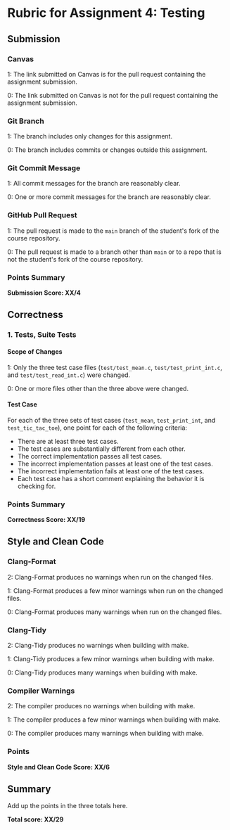 # Rubric for Assignment 4: Testing

## Submission

### Canvas

1: The link submitted on Canvas is for the pull request containing the
assignment submission.

0: The link submitted on Canvas is not for the pull request containing the
assignment submission.

### Git Branch

1: The branch includes only changes for this assignment.

0: The branch includes commits or changes outside this assignment.

### Git Commit Message

1: All commit messages for the branch are reasonably clear.

0: One or more commit messages for the branch are reasonably clear.

### GitHub Pull Request

1: The pull request is made to the `main` branch of the student's fork of the
course repository.

0: The pull request is made to a branch other than `main` or to a repo that is
not the student's fork of the course repository.

### Points Summary

**Submission Score: XX/4**

## Correctness

### 1. Tests, Suite Tests

#### Scope of Changes

1: Only the three test case files (`test/test_mean.c`, `test/test_print_int.c`,
and `test/test_read_int.c`) were changed.

0: One or more files other than the three above were changed.

#### Test Case

For each of the three sets of test cases (`test_mean`, `test_print_int`, and
`test_tic_tac_toe`), one point for each of the following criteria:

- There are at least three test cases.
- The test cases are substantially different from each other.
- The correct implementation passes all test cases.
- The incorrect implementation passes at least one of the test cases.
- The incorrect implementation fails at least one of the test cases.
- Each test case has a short comment explaining the behavior it is checking for.

### Points Summary

**Correctness Score: XX/19**

## Style and Clean Code

### Clang-Format

2: Clang-Format produces no warnings when run on the changed files.

1: Clang-Format produces a few minor warnings when run on the changed files.

0: Clang-Format produces many warnings when run on the changed files.

### Clang-Tidy

2: Clang-Tidy produces no warnings when building with make.

1: Clang-Tidy produces a few minor warnings when building with make.

0: Clang-Tidy produces many warnings when building with make.

### Compiler Warnings

2: The compiler produces no warnings when building with make.

1: The compiler produces a few minor warnings when building with make.

0: The compiler produces many warnings when building with make.

### Points

**Style and Clean Code Score: XX/6**

## Summary

Add up the points in the three totals here.

**Total score: XX/29**

